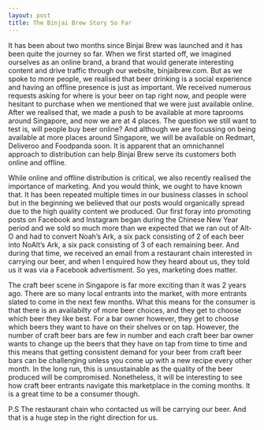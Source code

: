 ```yaml
---
layout: post
title: The Binjai Brew Story So Far
---
```


It has been about two months since Binjai Brew was launched and it has been quite the journey so far. When we first started off, we imagined ourselves as an online brand, a brand that would generate interesting content and drive traffic through our website, binjaibrew.com. But as we spoke to more people, we realised that beer drinking is a social experience and having an offline presence is just as important. We received numerous requests asking for where is your beer on tap right now, and people were hesitant to purchase when we mentioned that we were just available online. After we realised that, we made a push to be available at more taprooms around Singapore, and now we are at 4 places. The question we still want to test is, will people buy beer online? And although we are focussing on being available at more places around Singapore, we will be available on Redmart, Deliveroo and Foodpanda soon. It is apparent that an omnichannel approach to distribution can help Binjai Brew serve its customers both online and offline. 

While online and offline distribution is critical, we also recently realised the importance of marketing. And you would think, we ought to have known that. It has been repeated multiple times in our business classes in school but in the beginning we believed that our posts would organically spread due to the high quality content we produced. Our first foray into promoting posts on Facebook and Instagram began during the Chinese New Year period and we sold so much more than we expected that we ran out of Alt-O and had to convert Noah’s Ark, a six pack consisting of 2 of each beer into NoAlt’s Ark, a six pack consisting of 3 of each remaining beer. And during that time, we received an email from a restaurant chain interested in carrying our beer, and when I enquired how they heard about us, they told us it was via a Facebook advertisment. So yes, marketing does matter. 

The craft beer scene in Singapore is far more exciting than it was 2 years ago. There are so many local entrants into the market, with more entrants slated to come in the next few months. What this means for the consumer is that there is an availabilty of more beer choices, and they get to choose which beer they like best. For a bar owner however, they get to choose which beers they want to have on their shelves or on tap. However, the number of craft beer bars are few in number and each craft beer bar owner wants to change up the beers that they have on tap from time to time and this means that getting consistent demand for your beer from craft beer bars can be challenging unless you come up with a new recipe every other month. In the long run, this is unsustainable as the quality of the beer produced will be compromised. Nonetheless, it will be interesting to see how craft beer entrants navigate this marketplace in the coming months. It is a great time to be a consumer though. 

P.S The restaurant chain who contacted us will be carrying our beer. And that is a huge step in the right direction for us. 
